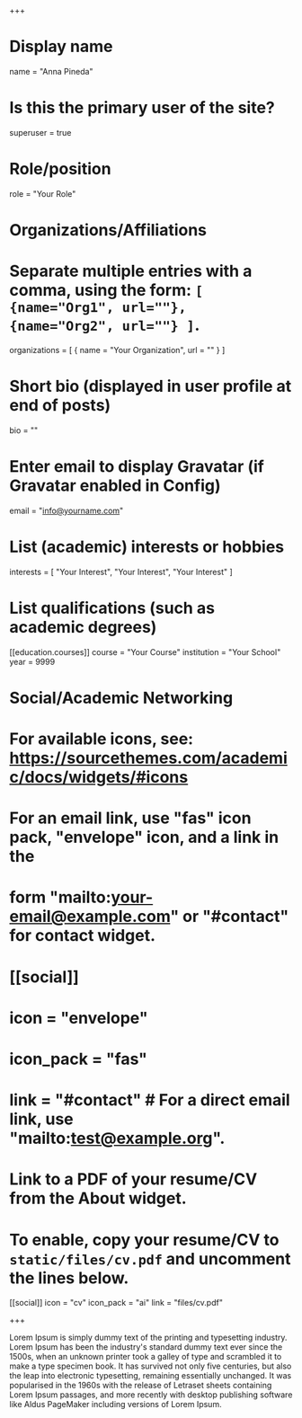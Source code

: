 +++
# Display name
name = "Anna Pineda"

# Is this the primary user of the site?
superuser = true

# Role/position
role = "Your Role"

# Organizations/Affiliations
#   Separate multiple entries with a comma, using the form: `[ {name="Org1", url=""}, {name="Org2", url=""} ]`.
organizations = [ { name = "Your Organization", url = "" } ]

# Short bio (displayed in user profile at end of posts)
bio = ""

# Enter email to display Gravatar (if Gravatar enabled in Config)
email = "info@yourname.com"

# List (academic) interests or hobbies
interests = [
  "Your Interest",
  "Your Interest",
  "Your Interest"
]

# List qualifications (such as academic degrees)
[[education.courses]]
  course = "Your Course"
  institution = "Your School"
  year = 9999

# Social/Academic Networking
# For available icons, see: https://sourcethemes.com/academic/docs/widgets/#icons
#   For an email link, use "fas" icon pack, "envelope" icon, and a link in the
#   form "mailto:your-email@example.com" or "#contact" for contact widget.

# [[social]]
#  icon = "envelope"
#  icon_pack = "fas"
#  link = "#contact"  # For a direct email link, use "mailto:test@example.org".

# Link to a PDF of your resume/CV from the About widget.
# To enable, copy your resume/CV to `static/files/cv.pdf` and uncomment the lines below.
[[social]]
  icon = "cv"
  icon_pack = "ai"
  link = "files/cv.pdf"

+++

Lorem Ipsum is simply dummy text of the printing and typesetting industry. Lorem Ipsum has been the industry's standard dummy text ever since the 1500s, when an unknown printer took a galley of type and scrambled it to make a type specimen book. It has survived not only five centuries, but also the leap into electronic typesetting, remaining essentially unchanged. It was popularised in the 1960s with the release of Letraset sheets containing Lorem Ipsum passages, and more recently with desktop publishing software like Aldus PageMaker including versions of Lorem Ipsum.
